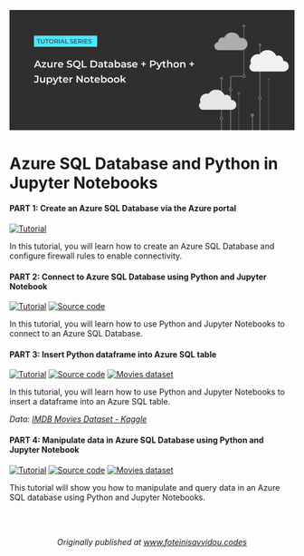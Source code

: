 ![Header](header-azure-sql.png)

# Azure SQL Database and Python in Jupyter Notebooks
#### PART 1: Create an Azure SQL Database via the Azure portal
<p>
  <a href="https://www.foteinisavvidou.codes/create-an-azure-sql-database-via-the-azure-portal/" target="_blank"><img src="https://img.shields.io/badge/Instructions-informational?style=for-the-badge" alt="Tutorial"></a>
</p>

In this tutorial, you will learn how to create an Azure SQL Database and configure firewall rules to enable connectivity.

#### PART 2: Connect to Azure SQL Database using Python and Jupyter Notebook
<p>
  <a href="https://www.foteinisavvidou.codes/connect-to-azure-sql-database-using-python-and-jupyter-notebook/" target="_blank"><img src="https://img.shields.io/badge/Instructions-informational?style=for-the-badge" alt="Tutorial"></a>
  <a href="1-connect-sql.ipynb" target="_blank"><img src="https://img.shields.io/badge/Code-critical?style=for-the-badge" alt="Source code"></a>
</p>

In this tutorial, you will learn how to use Python and Jupyter Notebooks to connect to an Azure SQL Database.

#### PART 3: Insert Python dataframe into Azure SQL table
<p>
  <a href="https://www.foteinisavvidou.codes/insert-python-dataframe-into-azure-sql-table/" target="_blank"><img src="https://img.shields.io/badge/Instructions-informational?style=for-the-badge" alt="Tutorial"></a>
  <a href="2-insert-data-sql.ipynb" target="_blank"><img src="https://img.shields.io/badge/Code-critical?style=for-the-badge" alt="Source code"></a>
  <a href="movies.CSV" target="_blank"><img src="https://img.shields.io/badge/Movies dataset-yellow?style=for-the-badge" alt="Movies dataset"></a>
</p>

In this tutorial, you will learn how to use Python and Jupyter Notebooks to insert a dataframe into an Azure SQL table.

_Data: [IMDB Movies Dataset - Kaggle](https://www.kaggle.com/harshitshankhdhar/imdb-dataset-of-top-1000-movies-and-tv-shows)_

#### PART 4: Manipulate data in Azure SQL Database using Python and Jupyter Notebook
<p>
  <a href="https://www.foteinisavvidou.codes/manipulate-data-in-azure-sql-database-using-python-and-jupyter-notebook/" target="_blank"><img src="https://img.shields.io/badge/Instructions-informational?style=for-the-badge" alt="Tutorial"></a>
  <a href="2-insert-data-sql.ipynb" target="_blank"><img src="https://img.shields.io/badge/Code-critical?style=for-the-badge" alt="Source code"></a>
  <a href="movies.CSV" target="_blank"><img src="https://img.shields.io/badge/Movies dataset-yellow?style=for-the-badge" alt="Movies dataset"></a>
</p>

This tutorial will show you how to manipulate and query data in an Azure SQL database using Python and Jupyter Notebooks.

<br>
<br>
<p align="center">
  <em>Originally published at <a href="https://www.foteinisavvidou.codes/" target="_blank">www.foteinisavvidou.codes</a></em>
</p>

